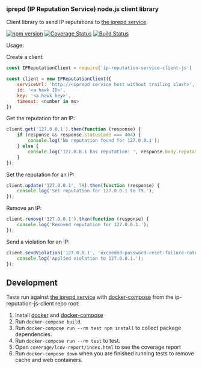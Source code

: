 ### iprepd (IP Reputation Service) node.js client library

Client library to send IP reputations to [the iprepd service](https://github.com/mozilla-services/iprepd).

[![npm version](https://badge.fury.io/js/ip-reputation-js-client.svg)](https://www.npmjs.com/package/ip-reputation-js-client) [![Coverage Status](https://coveralls.io/repos/github/mozilla-services/ip-reputation-js-client/badge.svg?branch=master)](https://coveralls.io/github/mozilla-services/ip-reputation-js-client?branch=master) [![Build Status](https://travis-ci.org/mozilla-services/ip-reputation-js-client.svg?branch=master)](https://travis-ci.org/mozilla-services/ip-reputation-js-client)

Usage:

Create a client:

```js
const IPReputationClient = require('ip-reputation-service-client-js')

const client = new IPReputationClient({
    serviceUrl: 'http://<iprepd service host without trailing slash>',
    id: '<a hawk ID>',
    key: '<a hawk key>',
    timeout: <number in ms>
})
```

Get the reputation for an IP:

```js
client.get('127.0.0.1').then(function (response) {
    if (response && response.statusCode === 404) {
        console.log('No reputation found for 127.0.0.1');
    } else {
        console.log('127.0.0.1 has reputation: ', response.body.reputation);
    }
});
```

Set the reputation for an IP:

```js
client.update('127.0.0.1', 79).then(function (response) {
    console.log('Set reputation for 127.0.0.1 to 79.');
});
```

Remove an IP:

```js
client.remove('127.0.0.1').then(function (response) {
    console.log('Removed reputation for 127.0.0.1.');
});
```

Send a violation for an IP:

```js
client.sendViolation('127.0.0.1', 'exceeded-password-reset-failure-rate-limit').then(function (response) {
    console.log('Applied violation to 127.0.0.1.');
});
```

## Development

Tests run against [the iprepd service](https://github.com/mozilla-services/iprepd) with [docker-compose](https://docs.docker.com/compose/) from the ip-reputation-js-client repo root:

1. Install [docker](https://docs.docker.com/install/) and [docker-compose](https://docs.docker.com/compose/install/)
1. Run `docker-compose build`.
1. Run `docker-compose run --rm test npm install` to collect package dependencies.
1. Run `docker-compose run --rm test` to test.
1. Open `coverage/lcov-report/index.html` to see the coverage report
1. Run `docker-compose down` when you are finished running tests to remove cache and web containers.
